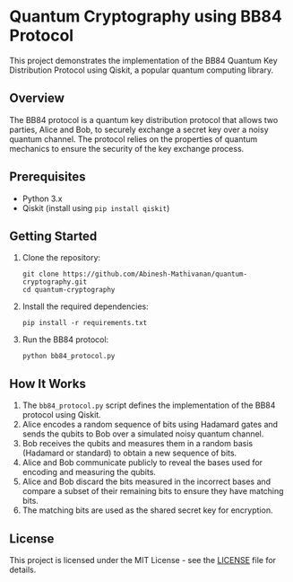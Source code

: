 # Quantum Cryptography using BB84 Protocol

This project demonstrates the implementation of the BB84 Quantum Key Distribution Protocol using Qiskit, a popular quantum computing library.

## Overview

The BB84 protocol is a quantum key distribution protocol that allows two parties, Alice and Bob, to securely exchange a secret key over a noisy quantum channel. The protocol relies on the properties of quantum mechanics to ensure the security of the key exchange process.

## Prerequisites

- Python 3.x
- Qiskit (install using `pip install qiskit`)

## Getting Started

1. Clone the repository:
   ```
   git clone https://github.com/Abinesh-Mathivanan/quantum-cryptography.git
   cd quantum-cryptography
   ```

2. Install the required dependencies:
   ```
   pip install -r requirements.txt
   ```

3. Run the BB84 protocol:
   ```
   python bb84_protocol.py
   ```

## How It Works

1. The `bb84_protocol.py` script defines the implementation of the BB84 protocol using Qiskit.
2. Alice encodes a random sequence of bits using Hadamard gates and sends the qubits to Bob over a simulated noisy quantum channel.
3. Bob receives the qubits and measures them in a random basis (Hadamard or standard) to obtain a new sequence of bits.
4. Alice and Bob communicate publicly to reveal the bases used for encoding and measuring the qubits.
5. Alice and Bob discard the bits measured in the incorrect bases and compare a subset of their remaining bits to ensure they have matching bits.
6. The matching bits are used as the shared secret key for encryption.

## License

This project is licensed under the MIT License - see the [LICENSE](LICENSE) file for details.
```
